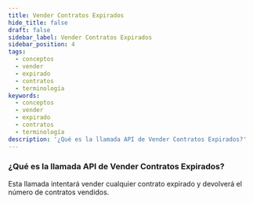 ```yaml
---
title: Vender Contratos Expirados
hide_title: false
draft: false
sidebar_label: Vender Contratos Expirados
sidebar_position: 4
tags:
  - conceptos
  - vender
  - expirado
  - contratos
  - terminología
keywords:
  - conceptos
  - vender
  - expirado
  - contratos
  - terminología
description: '¿Qué es la llamada API de Vender Contratos Expirados?'
---
```


### ¿Qué es la llamada API de Vender Contratos Expirados?

Esta llamada intentará vender cualquier contrato expirado y devolverá el número de contratos vendidos.
